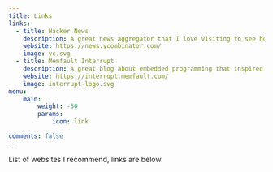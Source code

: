 ```yaml
---
title: Links
links:
  - title: Hacker News
    description: A great news aggregator that I love visiting to see how creative people can be
    website: https://news.ycombinator.com/
    image: yc.svg
  - title: Memfault Interrupt
    description: A great blog about embedded programming that inspired me to start my own blog
    website: https://interrupt.memfault.com/
    image: interrupt-logo.svg
menu:
    main:
        weight: -50
        params:
            icon: link

comments: false
---
```


List of websites I recommend, links are below.
